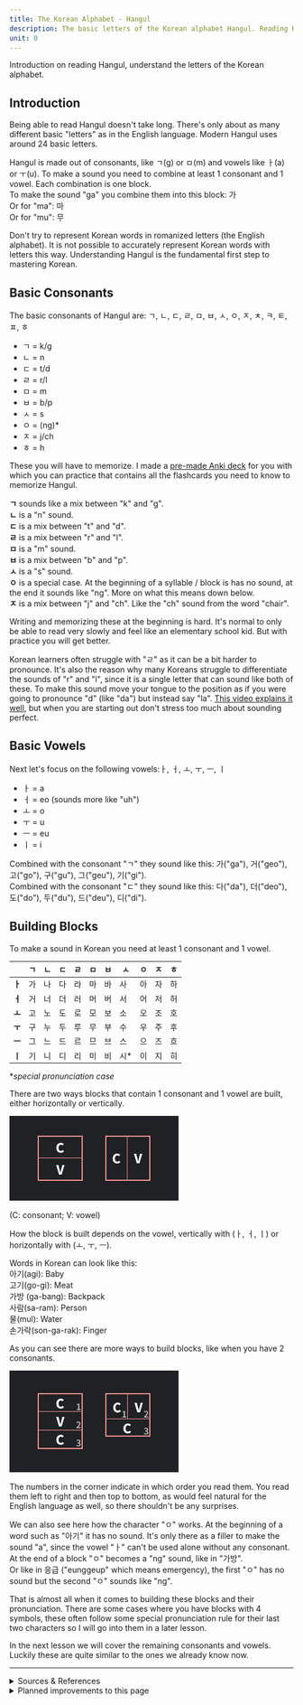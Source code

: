 ```yaml
---
title: The Korean Alphabet - Hangul
description: The basic letters of the Korean alphabet Hangul. Reading Korean is simpler than you might think.
unit: 0
---
```


Introduction on reading Hangul, understand the letters of the Korean alphabet.

## Introduction

Being able to read Hangul doesn't take long. There's only about as many different basic "letters" as in the English language. Modern Hangul uses around 24 basic letters.

Hangul is made out of consonants, like ㄱ(g) or ㅁ(m) and vowels like ㅏ(a) or ㅜ(u). To make a sound you need to combine at least 1 consonant and 1 vowel. Each combination is one block.  
To make the sound "ga" you combine them into this block: 가  
Or for "ma": 마  
Or for "mu": 무  

Don't try to represent Korean words in romanized letters (the English alphabet). It is not possible to accurately represent Korean words with letters this way. Understanding Hangul is the fundamental first step to mastering Korean.

## Basic Consonants
The basic consonants of Hangul are: ㄱ, ㄴ, ㄷ, ㄹ, ㅁ, ㅂ, ㅅ, ㅇ, ㅈ, ㅊ, ㅋ, ㅌ, ㅍ, ㅎ

- ㄱ = k/g
- ㄴ = n
- ㄷ = t/d
- ㄹ = r/l
- ㅁ = m
- ㅂ = b/p
- ㅅ = s
- ㅇ = (ng)*
- ㅈ = j/ch
- ㅎ = h

These you will have to memorize. I made a [pre-made Anki deck](/files/ToLearnKoreanHangul.apkg) for you with which you can practice that contains all the flashcards you need to know to memorize Hangul.

**ㄱ** sounds like a mix between "k" and "g".  
**ㄴ** is a "n" sound.  
**ㄷ** is a mix between "t" and "d".  
**ㄹ** is a mix between "r" and "l".  
**ㅁ** is a "m" sound.  
**ㅂ** is a mix between "b" and "p".  
**ㅅ** is a "s" sound.  
**ㅇ** is a special case. At the beginning of a syllable / block is has no sound, at the end it sounds like "ng". More on what this means down below.  
**ㅈ** is a mix between "j" and "ch". Like the "ch" sound from the word "chair".

Writing and memorizing these at the beginning is hard. It's normal to only be able to read very slowly and feel like an elementary school kid. But with practice you will get better.

Korean learners often struggle with "ㄹ" as it can be a bit harder to pronounce. It's also the reason why many Koreans struggle to differentiate the sounds of "r" and "l", since it is a single letter that can sound like both of these. To make this sound move your tongue to the position as if you were going to pronounce "d" (like "da") but instead say "la". [This video explains it well](https://youtu.be/2-4ShB33Eu4), but when you are starting out don't stress too much about sounding perfect.

## Basic Vowels
Next let's focus on the following vowels:ㅏ, ㅓ, ㅗ, ㅜ, ㅡ, ㅣ
- ㅏ = a
- ㅓ = eo (sounds more like "uh")
- ㅗ = o
- ㅜ = u
- ㅡ = eu
- ㅣ = i

Combined with the consonant "ㄱ" they sound like this: 가("ga"), 거("geo"), 고("go"), 구("gu"), 그("geu"), 기("gi").  
Combined with the consonant "ㄷ" they sound like this: 다("da"), 더("deo"), 도("do"), 두("du"), 드("deu"), 디("di").

## Building Blocks
To make a sound in Korean you need at least 1 consonant and 1 vowel.

|       | **ㄱ** | **ㄴ** | **ㄷ** | **ㄹ** | **ㅁ** | **ㅂ** | **ㅅ** | **ㅇ** | **ㅈ** | **ㅎ** |
| ----- | ----- | ----- | ----- | ----- | ----- | ----- | ----- | ----- | ----- | ----- |
| **ㅏ** | 가     | 나     | 다     | 라     | 마     | 바     | 사     | 아     | 자     | 하     |
| **ㅓ** | 거     | 너     | 더     | 러     | 머     | 버     | 서     | 어     | 저     | 허     |
| **ㅗ** | 고     | 노     | 도     | 로     | 모     | 보     | 소     | 오     | 조     | 호     |
| **ㅜ** | 구     | 누     | 두     | 루     | 무     | 부     | 수     | 우     | 주     | 후     |
| **ㅡ** | 그     | 느     | 드     | 르     | 므     | 브     | 스     | 으     | 즈     | 흐     |
| **ㅣ** | 기     | 니     | 디     | 리     | 미     | 비     | 시*    | 이     | 지     | 히     |

**special pronunciation case*

There are two ways blocks that contain 1 consonant and 1 vowel are built, either horizontally or vertically.

![How to build syllable blocks simple](../assets/images/BlockBuilding-ToLearnKorean.com.png)

(C: consonant; V: vowel)

How the block is built depends on the vowel, vertically with (ㅏ, ㅓ, ㅣ) or horizontally with (ㅗ, ㅜ, ㅡ).

Words in Korean can look like this:  
아기(agi): Baby  
고기(go-gi): Meat  
가방 (ga-bang): Backpack  
사람(sa-ram): Person  
물(mul): Water  
손가락(son-ga-rak): Finger  

As you can see there are more ways to build blocks, like when you have 2 consonants.

![How to build syllable blocks with 2 vowels](../assets/images/BlockBuilding2-ToLearnKorean.com.png)

The numbers in the corner indicate in which order you read them. You read them left to right and then top to bottom, as would feel natural for the English language as well, so there shouldn't be any surprises.

We can also see here how the character "ㅇ" works. At the beginning of a word such as "아기" it has no sound. It's only there as a filler to make the sound "a", since the vowel "ㅏ" can't be used alone without any consonant.  
At the end of a block "ㅇ" becomes a "ng" sound, like in "가방".  
Or like in 응급 ("eunggeup" which means emergency), the first "ㅇ" has no sound but the second "ㅇ" sounds like "ng".


That is almost all when it comes to building these blocks and their pronunciation. There are some cases where you have blocks with 4 symbols, these often follow some special pronunciation rule for their last two characters so I will go into them in a later lesson.

In the next lesson we will cover the remaining consonants and vowels. Luckily these are quite similar to the ones we already know now.

---

<details><summary>Sources & References</summary>

- [Learn Hangul in 90 Minutes by BillyGo](https://youtu.be/s5aobqyEaMQ) (youtube video)
- [Learn how to read Hangul by howtostudykorean](https://www.howtostudykorean.com/unit0/) (website text)
- [Learn Hangul 한글 (Korean Alphabet) by Miss Vicky](https://youtu.be/85qJXvyFrIc) (youtube video)

</details>

<details><summary>Planned improvements to this page</summary>

- Short note on how to remember more easily (create fun images / references / stories)
- Audio

</details>